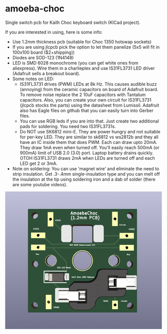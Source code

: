 # amoeba-choc
Single switch pcb for Kailh Choc keyboard switch (KICad project).

If you are interested in using, here is some info:
- Use 1.2mm thickness pcb (suitable for Choc 1350 hotswap sockets)
- If you are using jlcpcb pick the option to let them panelize (5x5 will
    fit in 100x100 board ($2+shipping))
- Diodes are SOD-123 (1N4148)
- LED is SMD 6028 monochrome (you can get white ones from aliexpress). Wire
  them in a charlieplex and use IS31FL3731 LED driver (Adafruit sells a breakout
  board). 
- Some notes on LED:
    - IS31FL3731 drives (PWM) LEDs at 8k Hz. This causes audible buzz
      (annoying) from the ceramic capacitors on board of Adafruit board. To
      remove noise replace the 2 10uF capacitors with Tantalum capacitors.
      Also, you can create your own circuit for IS31FL3731 (jlcpcb stocks the
      parts) using the datasheet from Lumissil. Adafruit also has Eagle files
      on github that you can easily turn into Gerber files.
    - You can use RGB leds if you are into that. Just create two additional
      pads for soldering. You need two IS31FL3731s.
    - Do NOT use SK6812 mini-E. They are power hungry and not suitable for
      per-key LED. They are similar to sk6812 vs ws2812b and they
      all have an IC inside them that does PWM. Each can draw upto 20mA. They
      draw 1mA even when turned off. You'll easily reach 500mA (or 900mA) limit
      of USB 2.0 (3.0) port. Laptop battery drains quickly. OTOH IS31FL3731
      draws 2mA when LEDs are turned off and each LED get 2 or 3mA.
 - Note on soldering: You can use 'magnet wire' and eliminate the need to strip
   insulation. Get .3-.4mm single-insulation type and you can melt off the
   insulation at the tip using soldering iron and a dab of solder (there are
   some youtube videos).

  ![image](pcbv.png)
